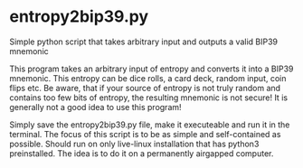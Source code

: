 # entropy2bip39.py
Simple python script that takes arbitrary input and outputs a valid BIP39 mnemonic

This program takes an arbitrary input of entropy and converts it into a BIP39 mnemonic.
This entropy can be dice rolls, a card deck, random input, coin flips etc.
Be aware, that if your source of entropy is not truly random and contains too few bits of entropy, the resulting mnemonic is not secure!
It is generally not a good idea to use this program!

Simply save the entropy2bip39.py file, make it executeable and run it in the terminal. The focus of this script is to be as simple and self-contained as possible. Should run on only live-linux installation that has python3 preinstalled. The idea is to do it on a permanently airgapped computer.
